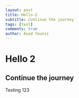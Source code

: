 ```yaml
---
layout: post
title: Hello-2
subtitle: Continue the journey
tags: [test]
comments: true
author: Asad Younis
---
```

# Hello 2
## Continue the journey

Testing 123
